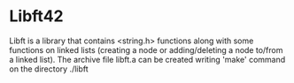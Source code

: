 # Libft42
Libft is a library that contains <string.h> functions along with some functions on linked lists (creating a node or adding/deleting a node to/from a linked list). The archive file libft.a can be created writing 'make' command on the directory ./libft
